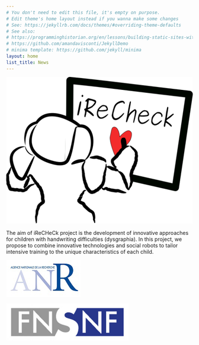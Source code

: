 ```yaml
---
# You don't need to edit this file, it's empty on purpose.
# Edit theme's home layout instead if you wanna make some changes
# See: https://jekyllrb.com/docs/themes/#overriding-theme-defaults
# See also:
# https://programminghistorian.org/en/lessons/building-static-sites-with-jekyll-github-pages
# https://github.com/amandavisconti/JekyllDemo
# minima template: https://github.com/jekyll/minima
layout: home
list_title: News
---
```


![iReCheck Project](/images/Logo_iReCheck.png "iReCheck")

The aim of iReCHeCk project is the development of innovative approaches for children with handwriting difficulties (dysgraphia). In this project, we propose to combine innovative technologies and social robots to tailor intensive training to the unique characteristics of each child.

![ANR - Agence nationale de la recherche](/images/Logo_ANR.jpg "ANR")

![FNS - Fonds national suisse de la recherche scientifique](/images/Logo_FNSNF.jpg "FNS")


